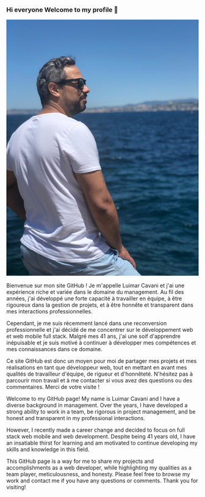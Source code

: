 ### Hi everyone Welcome to my profile 👋
![Cover](https://github.com/Inavac101/Inavac101/blob/main/img/Inavac101.jpg)


Bienvenue sur mon site GitHub ! Je m'appelle Luimar Cavani et j'ai une expérience riche et variée dans le domaine du management. Au fil des années, j'ai développé une forte capacité à travailler en équipe, à être rigoureux dans la gestion de projets, et à être honnête et transparent dans mes interactions professionnelles.

Cependant, je me suis récemment lancé dans une reconversion professionnelle et j'ai décidé de me concentrer sur le développement web et web mobile full stack. Malgré mes 41 ans, j'ai une soif d'apprendre inépuisable et je suis motivé à continuer à développer mes compétences et mes connaissances dans ce domaine.

Ce site GitHub est donc un moyen pour moi de partager mes projets et mes réalisations en tant que développeur web, tout en mettant en avant mes qualités de travailleur d'équipe, de rigueur et d'honnêteté. N'hésitez pas à parcourir mon travail et à me contacter si vous avez des questions ou des commentaires. Merci de votre visite !


Welcome to my GitHub page! My name is Luimar Cavani and I have a diverse background in management. Over the years, I have developed a strong ability to work in a team, be rigorous in project management, and be honest and transparent in my professional interactions.

However, I recently made a career change and decided to focus on full stack web mobile and web development. Despite being 41 years old, I have an insatiable thirst for learning and am motivated to continue developing my skills and knowledge in this field.

This GitHub page is a way for me to share my projects and accomplishments as a web developer, while highlighting my qualities as a team player, meticulousness, and honesty. Please feel free to browse my work and contact me if you have any questions or comments. Thank you for visiting!

<!--
**Inavac101/Inavac101** is a ✨ _special_ ✨ repository because its `README.md` (this file) appears on your GitHub profile.

Here are some ideas to get you started:

- 🔭 I’m currently working on ...
- 🌱 I’m currently learning ...
- 👯 I’m looking to collaborate on ...
- 🤔 I’m looking for help with ...
- 💬 Ask me about ...
- 📫 How to reach me: ...
- 😄 Pronouns: ...
- ⚡ Fun fact: ...
-->
